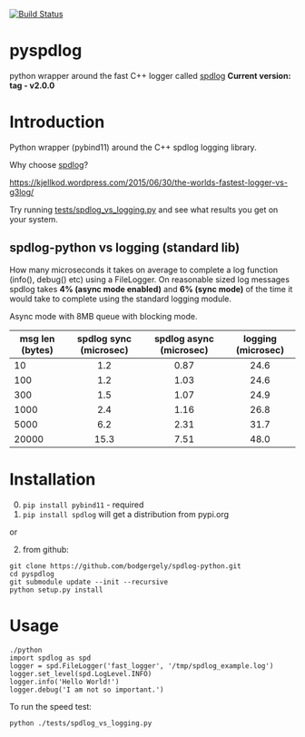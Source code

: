 [![Build Status](https://travis-ci.org/bodgergely/spdlog-python.svg?branch=master)](https://travis-ci.org/bodgergely/spdlog-python)

pyspdlog
==========
python wrapper around the fast C++ logger called [spdlog](https://github.com/gabime/spdlog)
**Current version: tag - v2.0.0**

Introduction
============

Python wrapper (pybind11) around the C++ spdlog logging library. 

Why choose [spdlog](https://github.com/gabime/spdlog)?

https://kjellkod.wordpress.com/2015/06/30/the-worlds-fastest-logger-vs-g3log/

Try running [tests/spdlog_vs_logging.py](https://github.com/bodgergely/spdlog-python/blob/master/tests/test_spdlog.py) and see what results you get on your system.

spdlog-python vs logging (standard lib)
--------------------------------------------------
How many microseconds it takes on average to complete a log function (info(), debug() etc) using a FileLogger.
On reasonable sized log messages spdlog takes **4% (async mode enabled)** and **6% (sync mode)** of the time it would take to complete using the standard logging module.

Async mode with 8MB queue with blocking mode.

| msg len (bytes)   | spdlog **sync** (microsec)| spdlog **async** (microsec)| logging (microsec)   |
| -------           | :--------:      | :--------:      | :--------:                                |
|  10               |  1.2            |  0.87           |   24.6                                    |
|  100              |  1.2            |  1.03           |   24.6                                    |
|  300              |  1.5            |  1.07           |   24.9                                    |
|  1000             |  2.4            |  1.16           |   26.8                                    |
|  5000             |  6.2            |  2.31           |   31.7                                    |
|  20000            |  15.3           |  7.51           |   48.0                                    |

Installation
============
0) `pip install pybind11` - required
1) `pip install spdlog` will get a distribution from pypi.org

or 

2) from github: 

```
git clone https://github.com/bodgergely/spdlog-python.git
cd pyspdlog 
git submodule update --init --recursive
python setup.py install
```

Usage
=====
```
./python
import spdlog as spd
logger = spd.FileLogger('fast_logger', '/tmp/spdlog_example.log')
logger.set_level(spd.LogLevel.INFO)
logger.info('Hello World!')
logger.debug('I am not so important.')
```

To run the speed test:
```
python ./tests/spdlog_vs_logging.py
```

